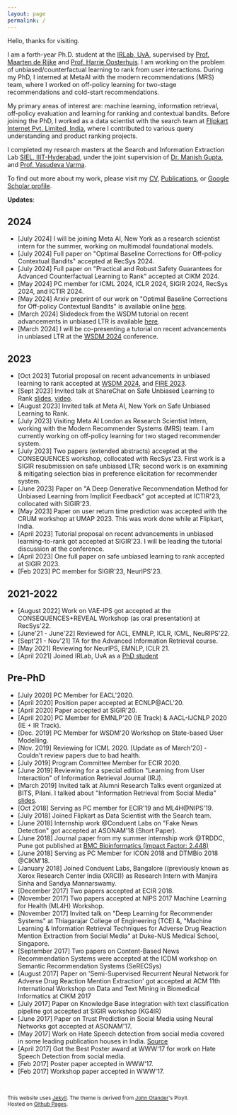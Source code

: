 ```yaml
---
layout: page
permalink: /
---
```


Hello, thanks for visiting.

I am a forth-year Ph.D. student at the [IRLab, UvA](http://irlab.science.uva.nl), supervised by [Prof. Maarten de Rijke](https://staff.fnwi.uva.nl/m.derijke/) and [Prof. Harrie Oosterhuis](https://harrieo.github.io/). I am working on the problem of unbiased/counterfactual learning to rank from user interactions. During my PhD, I interned at MetaAI with the modern recommendations (MRS) team, where I worked on off-policy learning for two-stage recommendations and cold-start recommendations.

My primary areas of interest are: machine learning, information retrieval, off-policy evaluation and learning for ranking and contextual bandits. Before joining the PhD, I worked as a data scientist with the search team at [Flipkart Internet Pvt. Limited, India](https://tech.flipkart.com/data-science/home), where I contributed to various query understanding and product ranking projects. 

I completed my research masters at the Search and Information Extraction Lab [SIEL, IIIT-Hyderabad](search.iiit.ac.in), under the joint supervision of [Dr. Manish Gupta](https://www.microsoft.com/en-us/research/people/gmanish/?from=http%3A%2F%2Fresearch.microsoft.com%2Fen-us%2Fpeople%2Fgmanish%2F#), and [Prof. Vasudeva Varma](https://faculty.iiit.ac.in/~vv/Home.html). 

To find out more about my work, please visit my [CV](/resume-final.pdf), [Publications](/publications/), or [Google Scholar profile](https://scholar.google.com/citations?user=UvTcU-IAAAAJ&hl=en).

**Updates**:

## 2024

* [July 2024] I will be joining Meta AI, New York as a research scientist intern for the summer, working on multimodal foundational models.
* [July 2024] Full paper on "Optimal Baseline Corrections for Off-policy Contextual Bandits" accepted at RecSys 2024.
* [July 2024] Full paper on "Practical and Robust Safety Guarantees for Advanced Counterfactual Learning to Rank" accepted at CIKM 2024. 
* [May 2024] PC member for ICML 2024, ICLR 2024, SIGIR 2024, RecSys 2024, and ICTIR 2024.
* [May 2024] Arxiv preprint of our work on "Optimal Baseline Corrections for Off-policy Contextual Bandits" is available online [here](https://arxiv.org/abs/2405.05736).
* [March 2024] Slidedeck from the WSDM tutorial on recent advancements in unbiased LTR is available [here](https://sites.google.com/view/wsdm-2024-tutorial-ultr/).
* [March 2024] I will be co-presenting a tutorial on recent advancements in unbiased LTR at the [WSDM 2024](https://sites.google.com/view/wsdm-2024-tutorial-ultr/) conference.

## 2023

* [Oct 2023] Tutorial proposal on recent advancements in unbiased learning to rank accepted at [WSDM 2024](https://www.wsdm-conference.org/2024/tutorials/), and [FIRE 2023](https://sites.google.com/view/fire-2023-ultr-tutorial/home).
* [Sept 2023] Invited talk at ShareChat on Safe Unbiased Learning to Rank [slides](https://docs.google.com/presentation/d/e/2PACX-1vQ-IJ3hAGjFYJN2qy6HIw5nTOjBlCwfAd-NfR68oqjIl62BRoAsPcb2bVL7U4LvJhISR7fhxp2Squwx/pub?start=false&loop=false&delayms=60000), [video](https://www.youtube.com/watch?v=xlsmhOtwFUc).
* [August 2023] Invited talk at Meta AI, New York on Safe Unbiased Learning to Rank. 
* [July 2023] Visiting Meta AI London as Research Scientist Intern, working with the Modern Recommender Systems (MRS) team. I am currently working on off-policy learning for two staged recommender system. 
* [July 2023] Two papers (extended abstracts) accepted at the CONSEQUENCES workshop, collocated with RecSys'23. First work is a SIGIR resubmission on safe unbiased LTR; second work is on examining & mitigating selection bias in preference elicitation for recommender system.
* [June 2023] Paper on "A Deep Generative Recommendation Method for Unbiased Learning from Implicit Feedback" got accepted at ICTIR'23, collocated with SIGIR'23.  
* [May 2023] Paper on user return time prediction was accepted with the CRUM workshop at UMAP 2023. This was work done while at Flipkart, India.
* [April 2023] Tutorial proposal on recent advancements in unbiased learning-to-rank got accepted at SIGIR'23. I will be leading the tutorial discussion at the conference. 
* [April 2023] One full paper on safe unbiased learning to rank accepted at SIGIR 2023. 
* [Feb 2023] PC member for SIGIR'23, NeurIPS'23.

## 2021-2022
  
* [August 2022] Work on VAE-IPS got accepted at the CONSEQUENCES+REVEAL Workshop (as oral presentation) at RecSys'22.
* [June'21 - June'22] Reviewed for ACL, EMNLP, ICLR, ICML, NeuRIPS'22. 
* [Sept'21 - Nov'21] TA for the Advanced Information Retrieval course. 
* [May 2021] Reviewing for NeurIPS, EMNLP, ICLR 21.
* [April 2021] Joined IRLab, UvA as a [PhD student](https://irlab.science.uva.nl/2021/04/15/shashank-gupta-joins-irlab/)


## Pre-PhD

* [July 2020] PC Member for EACL'2020.
* [April 2020] Position paper accepted at ECNLP@ACL'20.
* [April 2020] Paper accepted at SIGIR'20. 
* [April 2020] PC Member for EMNLP'20 (IE Track) & AACL-IJCNLP 2020 (IE + IR Track).
* [Dec. 2019] PC Member for WSDM'20 Workshop on State-based User Modelling.
* [Nov. 2019] Reviewing for ICML 2020. [Update as of March'20] - Couldn't review papers due to bad health.
* [July 2019] Program Committee Member for ECIR 2020. 
* [June 2019] Reviewing for a special edition "Learning from User Interaction" of Information Retrieval Journal (IRJ). 
* [March 2019] Invited talk at Alumni Research Talks event organized at BITS, Pilani. I talked about "Information Retrieval from Social Media" [slides](https://docs.google.com/presentation/d/1waACjQVOiorrI6wtdGX1ataYaQVMKCqQGT2We69y19w/edit#slide=id.g5459ed153a_0_29).  
* [Oct 2018] Serving as PC member for ECIR'19 and ML4H@NIPS'19.
* [July 2018] Joined Flipkart as Data Scientist with the Search team. 
* [June 2018] Internship work @Conduent Labs on "Fake News Detection" got accepted at ASONAM'18 (Short Paper).
* [June 2018] Journal paper from my summer internship work @TRDDC, Pune got published at [BMC Bioinformatics (Impact Factor: 2.448)](https://bmcbioinformatics.biomedcentral.com/articles/10.1186/s12859-018-2192-4)
* [June 2018] Serving as PC Member for ICON 2018 and DTMBio 2018 @CIKM'18.
* [January 2018] Joined Conduent Labs, Bangalore ((previously known as Xerox Research Center India (XRCI)) as Research Intern with Manjira Sinha and Sandya Mannarswamy. 
* [December 2017] Two papers accepted at ECIR 2018.
* [November 2017] Two papers accepted at NIPS 2017 Machine Learning for Health (ML4H) Workshop.
* [November 2017] Invited talk on "Deep Learning for Recommender Systems" at Thiagarajar College of Engineering (TCE) &, "Machine Learning & Information Retrieval Techniques for Adverse Drug Reaction Mention Extraction from Social Media" at Duke-NUS Medical School, Singapore.
* [September 2017] Two papers on Content-Based News Recommendation Systems were accepted at the ICDM workshop on Semantic Recommendation Systems (SeRECSys)
* [August 2017] Paper on 'Semi-Supervised Recurrent Neural Network for Adverse Drug Reaction Mention Extraction' got accepted at ACM 11th International Workshop on Data and Text Mining in Biomedical Informatics at CIKM 2017
* [July 2017] Paper on Knowledge Base integration with text classification pipeline got accepted at SIGIR workshop (KG4IR)
* [June 2017] Paper on Trust Prediction in Social Media using Neural Networks got accepted at ASONAM'17.
* [May 2017] Work on Hate Speech detection from social media covered in some leading publication houses in India. [Source](https://www.iiit.ac.in/news/IRELspaperonHateSpeechDetectionvotedBestPosterPresentationatWWW2017Perth/)
* [April 2017] Got the Best Poster award at WWW'17 for work on Hate Speech Detection from social media.
* [Feb 2017] Poster paper accepted in WWW'17.
* [Feb 2017] Workshop paper accepted in WWW'17.

<br/>



<small>This website uses [Jekyll](http://jekyllrb.com). The theme is derived from [John Otander](http://johnotander.com/)'s Pixyll.<br/>Hosted on [Github Pages](https://pages.github.com/).</small>
